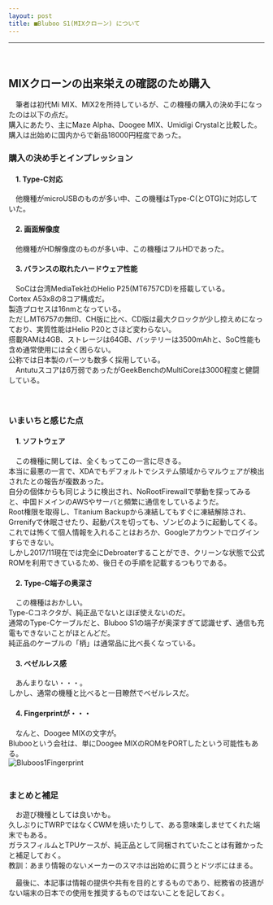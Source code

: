 ```yaml
---
layout: post
title: ■Bluboo S1(MIXクローン) について
---
```

---
　
## **MIXクローンの出来栄えの確認のため購入**
 　筆者は初代Mi MIX、MIX2を所持しているが、この機種の購入の決め手になったのは以下の点だ。    
購入にあたり、主にMaze Alpha、Doogee MIX、Umidigi Crystalと比較した。  
購入は出始めに国内からで新品18000円程度であった。　　


### **購入の決め手とインプレッション**

#### 　1. Type-C対応
　他機種がmicroUSBのものが多い中、この機種はType-C(とOTG)に対応していた。


#### 　2. 画面解像度
　他機種がHD解像度のものが多い中、この機種はフルHDであった。  


#### 　3. バランスの取れたハードウェア性能
　SoCは台湾MediaTek社のHelio P25(MT6757CD)を搭載している。  
 Cortex A53x8の8コア構成だ。  
 製造プロセスは16nmとなっている。  
 ただしMT6757の無印、CH版に比べ、CD版は最大クロックが少し控えめになっており、実質性能はHelio P20とさほど変わらない。  
 搭載RAMは4GB、ストレージは64GB、バッテリーは3500mAhと、SoC性能も含め通常使用には全く困らない。  
 公称では日本製のパーツも数多く採用している。  
　Antutuスコアは6万弱であったがGeekBenchのMultiCoreは3000程度と健闘している。   

　　

### **いまいちと感じた点**

#### 　1. ソフトウェア

　この機種に関しては、全くもってこの一言に尽きる。  
 本当に最悪の一言で、XDAでもデフォルトでシステム領域からマルウェアが検出されたとの報告が複数あった。  
 自分の個体からも同じように検出され、NoRootFirewallで挙動を探ってみると、中国ドメインのAWSやサーバと頻繁に通信をしているようだ。  
 Root権限を取得し、Titanium Backupから凍結してもすぐに凍結解除され、Grrenifyで休眠させたり、起動パスを切っても、ゾンビのように起動してくる。  
 これでは怖くて個人情報を入れることはおろか、Googleアカウントでログインすらできない。  
 しかし2017/11現在では完全にDebroaterすることができ、クリーンな状態で公式ROMを利用できているため、後日その手順を記載するつもりである。  

#### 　2. Type-C端子の奥深さ
　この機種はおかしい。  
Type-Cコネクタが、純正品でないとほぼ使えないのだ。  
通常のType-Cケーブルだと、Bluboo S1の端子が奥深すぎて認識せず、通信も充電もできないことがほとんどだ。  
純正品のケーブルの「柄」は通常品に比べ長くなっている。  


#### 　3. ベゼルレス感
　あんまりない・・・。  
 しかし、通常の機種と比べると一目瞭然でベゼルレスだ。

#### 　4. Fingerprintが・・・
　なんと、Doogee MIXの文字が。  
Blubooという会社は、単にDoogee MIXのROMをPORTしたという可能性もある。  
 ![Bluboos1Fingerprint](https://beni2nd.github.io/images/Bluboos1Fingerprint.png "Bluboos1Fingerprint")  
 　　

### **まとめと補足**

　お遊び機種としては良いかも。  
久しぶりにTWRPではなくCWMを焼いたりして、ある意味楽しませてくれた端末でもある。  
ガラスフィルムとTPUケースが、純正品として同梱されていたことは有難かったと補足しておく。    
教訓：あまり情報のないメーカーのスマホは出始めに買うとドツボにはまる。  

　最後に、本記事は情報の提供や共有を目的とするものであり、総務省の技適がない端末の日本での使用を推奨するものではないことを記しておく。
